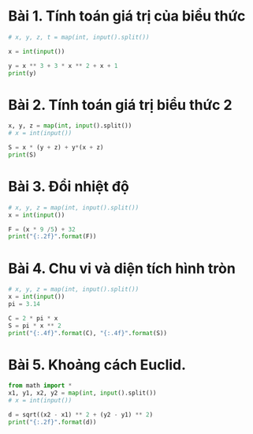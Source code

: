 # Bài 1. Tính toán giá trị của biểu thức
```python
# x, y, z, t = map(int, input().split())

x = int(input())

y = x ** 3 + 3 * x ** 2 + x + 1
print(y)
```

# Bài 2. Tính toán giá trị biểu thức 2
```python
x, y, z = map(int, input().split())
# x = int(input())

S = x * (y + z) + y*(x + z)
print(S)
```

# Bài 3. Đổi nhiệt độ
```python
# x, y, z = map(int, input().split())
x = int(input())

F = (x * 9 /5) + 32
print("{:.2f}".format(F))
```

# Bài 4. Chu vi và diện tích hình tròn
```python
# x, y, z = map(int, input().split())
x = int(input())
pi = 3.14

C = 2 * pi * x
S = pi * x ** 2
print("{:.4f}".format(C), "{:.4f}".format(S))
```

# Bài 5. Khoảng cách Euclid.
```python
from math import *
x1, y1, x2, y2 = map(int, input().split())
# x = int(input())

d = sqrt((x2 - x1) ** 2 + (y2 - y1) ** 2)
print("{:.2f}".format(d))
```